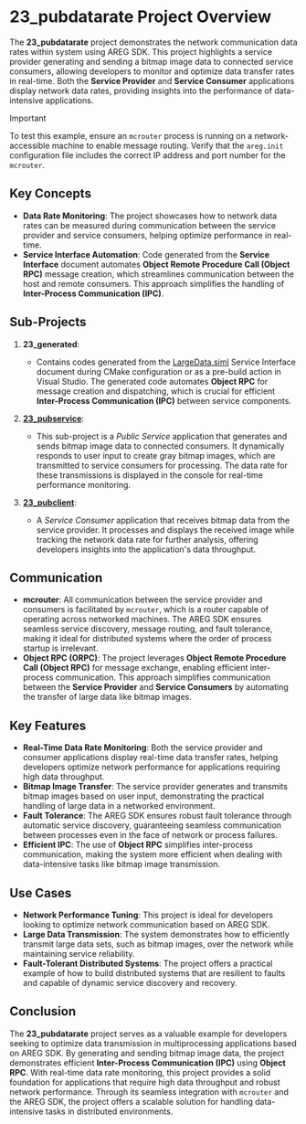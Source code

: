 # 23_pubdatarate Project Overview

The **23_pubdatarate** project demonstrates the network communication data rates within system using AREG SDK. This project highlights a service provider generating and sending a bitmap image data to connected service consumers, allowing developers to monitor and optimize data transfer rates in real-time. Both the **Service Provider** and **Service Consumer** applications display network data rates, providing insights into the performance of data-intensive applications.

> [!IMPORTANT]
> To test this example, ensure an `mcrouter` process is running on a network-accessible machine to enable message routing. Verify that the `areg.init` configuration file includes the correct IP address and port number for the `mcrouter`.

## Key Concepts

- **Data Rate Monitoring**: The project showcases how to network data rates can be measured during communication between the service provider and service consumers, helping optimize performance in real-time.
- **Service Interface Automation**: Code generated from the **Service Interface** document automates **Object Remote Procedure Call (Object RPC)** message creation, which streamlines communication between the host and remote consumers. This approach simplifies the handling of **Inter-Process Communication (IPC)**.

## Sub-Projects

1. **23_generated**:
   - Contains codes generated from the [LargeData.siml](./services/LargeData.siml) Service Interface document during CMake configuration or as a pre-build action in Visual Studio. The generated code automates **Object RPC** for message creation and dispatching, which is crucial for efficient **Inter-Process Communication (IPC)** between service components.

2. **[23_pubservice](./pubservice/)**:
   - This sub-project is a *Public Service* application that generates and sends bitmap image data to connected consumers. It dynamically responds to user input to create gray bitmap images, which are transmitted to service consumers for processing. The data rate for these transmissions is displayed in the console for real-time performance monitoring.

3. **[23_pubclient](./pubclient/)**:
   - A *Service Consumer* application that receives bitmap data from the service provider. It processes and displays the received image while tracking the network data rate for further analysis, offering developers insights into the application's data throughput.

## Communication

- **mcrouter**: All communication between the service provider and consumers is facilitated by `mcrouter`, which is a router capable of operating across networked machines. The AREG SDK ensures seamless service discovery, message routing, and fault tolerance, making it ideal for distributed systems where the order of process startup is irrelevant.
- **Object RPC (ORPC)**: The project leverages **Object Remote Procedure Call (Object RPC)** for message exchange, enabling efficient inter-process communication. This approach simplifies communication between the **Service Provider** and **Service Consumers** by automating the transfer of large data like bitmap images.

## Key Features

- **Real-Time Data Rate Monitoring**: Both the service provider and consumer applications display real-time data transfer rates, helping developers optimize network performance for applications requiring high data throughput.
- **Bitmap Image Transfer**: The service provider generates and transmits bitmap images based on user input, demonstrating the practical handling of large data in a networked environment.
- **Fault Tolerance**: The AREG SDK ensures robust fault tolerance through automatic service discovery, guaranteeing seamless communication between processes even in the face of network or process failures.
- **Efficient IPC**: The use of **Object RPC** simplifies inter-process communication, making the system more efficient when dealing with data-intensive tasks like bitmap image transmission.

## Use Cases

- **Network Performance Tuning**: This project is ideal for developers looking to optimize network communication based on AREG SDK.
- **Large Data Transmission**: The system demonstrates how to efficiently transmit large data sets, such as bitmap images, over the network while maintaining service reliability.
- **Fault-Tolerant Distributed Systems**: The project offers a practical example of how to build distributed systems that are resilient to faults and capable of dynamic service discovery and recovery.

## Conclusion

The **23_pubdatarate** project serves as a valuable example for developers seeking to optimize data transmission in multiprocessing applications based on AREG SDK. By generating and sending bitmap image data, the project demonstrates efficient **Inter-Process Communication (IPC)** using **Object RPC**. With real-time data rate monitoring, this project provides a solid foundation for applications that require high data throughput and robust network performance. Through its seamless integration with `mcrouter` and the AREG SDK, the project offers a scalable solution for handling data-intensive tasks in distributed environments.
